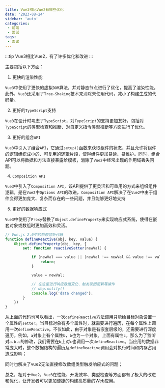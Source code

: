 ```yaml
---
title: Vue3相比Vue2有哪些优化
date: '2023-08-24'
sidebar: 'auto'
categories:
 - 前端
 - 面试
tags:
 - 面试
---
```


:::tip
Vue3相比Vue2，有了许多优化和改进
:::

<!-- more -->

主要包括以下方面：

1. 更快的渲染性能

`Vue3`中使用了更快的虚拟`DOM`算法，并对静态节点进行了优化，提高了渲染性能。此外，`Vue3`还采用了`Tree-Shaking`技术来消除未使用代码，减小了构建生成的代码量。

2. 更好的`TypeScript`支持

`Vue3`在设计时考虑了`TypeScript`，对`TypeScript`的支持更加友好，包括对`TypeScript`的类型检查和推断、对自定义指令类型推断等方面进行了优化。

3. 更好的组合`API`

`Vue3`中引入了组合`API`，它通过`setup()`函数来获取组件的状态，并且允许将组件的逻辑组织成小的、可复用的逻辑片段，使得组件更加易读、易维护。同时，组合API可以将数据和方法直接暴露给模板，消除了`Vue2`中经常出现的作用域丢失问题。

4. `Composition API`

`Vue3`中引入了`Composition API`，该API提供了更灵活和可重用的方式来组织组件逻辑，是在`Vue2`中`Options API`的改进。`Composition API`解决了在`Vue2`中由于组件变得更加庞大、复杂而存在的一些问题，并且能够更好地支持

5. 更好的数据响应式

`Vue3`中使用了`Proxy`替换了`Object.defineProperty`来实现响应式系统，使得在嵌套对象或数组时更加高效和灵活。

```js
// Vue.js 2.0中的依赖监听代码
function defineReactive(obj, key, value) {
    Object.defineProperty(obj, key, {
        set: function reactiveSetter(newVal) {

            if (newVal === value || (newVal !== newVal && value !== value)) {
                return;
            }

            value = newVal;

            // 在这里进行响应数据变化、触发视图更新等操作
            // dep.notify()
            console.log('data changed');
        }
    })
}
```

从上面的代码也可以看出，一次`defineReactive`方法调用只能给目标对象设置一个属性的`setter`。当目标对象有多个属性时，就需要进行遍历，在每个属性上调用一次`defineReactive`。不仅如此，由于对象是有嵌套层级的，还需要进行深度遍历。例如，`a`对象上有个属性`b`，`b`也为一个对象，上面有属性`c`。那么为了监听对`a.b.c`的修改，我们需要在`b`上对`c`也调用一次`defineReactive`。当应用的数据非常庞大时，整个数据结构的遍历及`defineReactive`调用会对执行时间和内存占用造成影响；

同时也解决了vue2无法直接修改数组类型触发响应式的问题；

总之，相对于`Vue2`，`Vue3`在性能、开发效率、类型检查等方面都有了极大的改进和优化，让开发者可以更加便捷的构建高质量的Web应用。